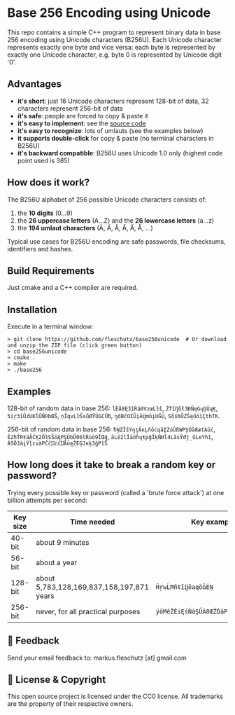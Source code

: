 Base 256 Encoding using Unicode
===============================
This repo contains a simple C++ program to represent binary data in base 256 encoding using Unicode characters (B256U). Each Unicode character represents exactly one byte and vice versa: each byte is represented by exactly one Unicode character, e.g. byte 0 is represented by Unicode digit '0'.

Advantages
----------
* **it's short**: just 16 Unicode characters represent 128-bit of data, 32 characters represent 256-bit of data
* **it's safe**: people are forced to copy & paste it 
* **it's easy to implement**: see the [source code](base256.cpp)
* **it's easy to recognize**: lots of umlauts (see the examples below)
* **it supports double-click** for copy & paste (no terminal characters in B256U) 
* **it's backward compatible**: B256U uses Unicode 1.0 only (highest code point used is 385)

How does it work?
-----------------
The B256U alphabet of 256 possible Unicode characters consists of:

1. the **10 digits** (0...9)
2. the **26 uppercase letters** (A...Z) and the **26 lowercase letters** (a...z)
3. the **194 umlaut characters** (À, Á, Â, Ã, Ä, Å, ...)

Typical use cases for B256U encoding are safe passwords, file checksums, identifiers and hashes.

Build Requirements
------------------
Just cmake and a C++ compiler are required.

Installation
------------
Execute in a terminal window: 
```
> git clone https://github.com/fleschutz/base256unicode  # Or download und unzip the ZIP file (click green button)
> cd base256unicode
> cmake .
> make
> ./base256
```

Examples
--------
128-bit of random data in base 256: `ĺËĀ8Ę3ĩŔá0VzœĹŀî`, `ŽTĭŊõł3ÐÑęGųĢÛąĶ`, `5iŗ3īÛźUKĺŰÑÞbŒŜ`, `ņĨqvLŀŠsůØŸÙGCŰƀ`, `ŋôBĉOÍŬįēĳmōįUĞÜ`, `Sőś6ŬŹŠęűöìÇthTK`.

256-bit of random data in base 256: `ħŅŹĬšÝŋţĀĸĻňőċqâĮŹúŪßWPŞÓā8æťÁüċ`, `Ě2ħŤRŧáÃĆĶ2ÕŀSŜöĄPŞÜbŰ06lŔùö9ĬŒģ`, `āLë2lÏäöĥųŧpğĨķŇHĺ4LăsŸđĵ_űLeYhĩ`, `ÂŚÔJàįŶļcvàPĈčĲċĉĲĂūęŻÉĢJĸķ3ğPĭŠ`

How long does it take to break a random key or password?
--------------------------------------------------------
Trying every possible key or password (called a 'brute force attack') at one billion attempts per second:

| Key size | Time needed                               | Key example                        |
|----------|-------------------------------------------|------------------------------------|
|  40-bit  | about 9 minutes                           |                                    |
|  56-bit  | about a year                              |                                    |
| 128-bit  | about 5,783,128,169,837,158,197,871 years | `ĤŗwĹĦñŧīĳēaqöĜĖŅ`                 |
| 256-bit  | never, for all practical purposes         | `ÿőMêŽĖiĘśŃäŞŰÀ8ŒŽĎäPfSŖÔń÷Ī7ėëŷò` |

📧 Feedback
------------
Send your email feedback to: markus.fleschutz [at] gmail.com

🤝 License & Copyright
-----------------------
This open source project is licensed under the CC0 license. All trademarks are the property of their respective owners.
